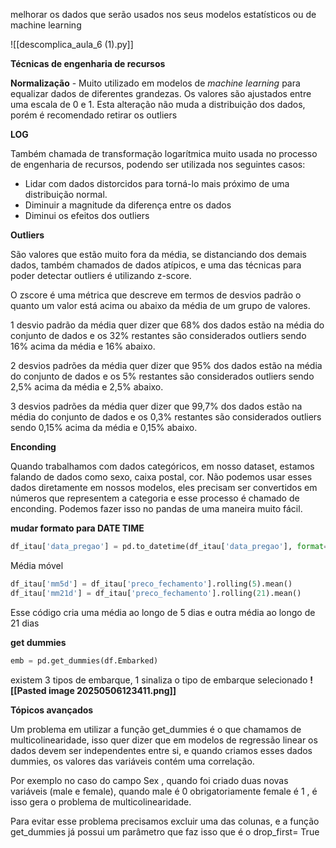 melhorar os dados que serão usados nos seus modelos estatísticos ou de machine learning

![[descomplica_aula_6 (1).py]]

**Técnicas de engenharia de recursos**

**Normalização** - Muito utilizado em modelos de _machine learning_ para equalizar dados de diferentes grandezas. Os valores são ajustados entre uma escala de 0 e 1. Esta alteração não muda a distribuição dos dados, porém é recomendado retirar os outliers

**LOG**

Também chamada de transformação logarítmica muito usada no processo de engenharia de recursos, podendo ser utilizada nos seguintes casos:

- Lidar com dados distorcidos para torná-lo mais próximo de uma distribuição normal.
- Diminuir a magnitude da diferença entre os dados
- Diminui os efeitos dos outliers

**Outliers**

São valores que estão muito fora da média, se distanciando dos demais dados, também chamados de dados atípicos, e uma das técnicas para poder detectar outliers é utilizando z-score.

O zscore é uma métrica que descreve em termos de desvios padrão o quanto um valor está acima ou abaixo da média de um grupo de valores.

1 desvio padrão da média quer dizer que 68% dos dados estão na média do conjunto de dados e os 32% restantes são considerados outliers sendo 16% acima da média e 16% abaixo.

2 desvios padrões da média quer dizer que 95% dos dados estão na média do conjunto de dados e os 5% restantes são considerados outliers sendo 2,5% acima da média e 2,5% abaixo.

3 desvios padrões da média quer dizer que 99,7% dos dados estão na média do conjunto de dados e os 0,3% restantes são considerados outliers sendo 0,15% acima da média e 0,15% abaixo.

**Enconding**

Quando trabalhamos com dados categóricos, em nosso dataset, estamos falando de dados como sexo, caixa postal, cor. Não podemos usar esses dados diretamente em nossos modelos, eles precisam ser convertidos em números que representem a categoria e esse processo é chamado de enconding. Podemos fazer isso no pandas de uma maneira muito fácil.

**mudar formato para DATE TIME**
```python
df_itau['data_pregao'] = pd.to_datetime(df_itau['data_pregao'], format='%Y-%m-%d')
```


Média móvel 
```python
df_itau['mm5d'] = df_itau['preco_fechamento'].rolling(5).mean()
df_itau['mm21d'] = df_itau['preco_fechamento'].rolling(21).mean()
```
Esse código cria uma média ao longo de 5 dias e outra média ao longo de 21 dias


**get dummies**

```python
emb = pd.get_dummies(df.Embarked)
```

existem 3 tipos de embarque,  1 sinaliza o tipo de embarque selecionado 
**![[Pasted image 20250506123411.png]]**

**Tópicos avançados**

Um problema em utilizar a função get_dummies é o que chamamos de multicolinearidade, isso quer dizer que em modelos de regressão linear os dados devem ser independentes entre si, e quando criamos esses dados dummies, os valores das variáveis contém uma correlação.

Por exemplo no caso do campo Sex , quando foi criado duas novas variáveis (male e female), quando male é 0 obrigatoriamente female é 1 , é isso gera o problema de multicolinearidade.

Para evitar esse problema precisamos excluir uma das colunas, e a função get_dummies já possui um parâmetro que faz isso que é o drop_first= True